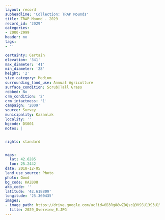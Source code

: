 ```yaml
---
layout: record
subheadline: 'Collection: TRAP Mounds'
title: TRAP Mound - 2029
record_id: '2029'
categories:
- 2000-2999
header: no
tags:
- ''

certainty: Certain
elevation: '341'
max_diameter: '41'
min_diameter: '28'
height: '2'
size_category: Medium
surrounding_land_use: Annual Agriculture
surface_condition: Scrub|Tall Grass
robbed: No
crm_condition: '2'
crm_intactness: '1'
campaign: '2009'
source: Survey
municipality: Kazanlak
locality: ''
bgcode: DS001
notes: |


rights: standard


maps:
  lat: 42.6285
  lon: 25.2442
date: 2018-12-05
land_use_source: Photo
photo: Good
bg_code: KAZ008
akb_code: ''
latitude: '42.618809'
longitude: '25.360435'
images:
- image_path: https://drive.google.com/uc?id=0B3Rg88wZDQscQ3VSSU13S3U1Y2M
  title: 2029_Overview_E.JPG
---
```

